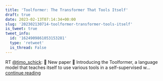 ```yaml
---
title: 'Toolformer: The Transformer That Tools Itself'
draft: true
date: 2023-02-13T07:14:34+00:00
slug: '202302130714-toolformer-transformer-tools-itself'
is_tweet: true
tweet_info:
  id: '1624909861053153281'
  type: 'retweet'
  is_thread: False
---
```




RT [@timo_schick](https://x.com/timo_schick): 🎉 New paper 🎉 Introducing the Toolformer, a language model that teaches itself to use various tools in a self-supervised w… [continue reading](https://x.com/sytelus/status/1624909861053153281)
